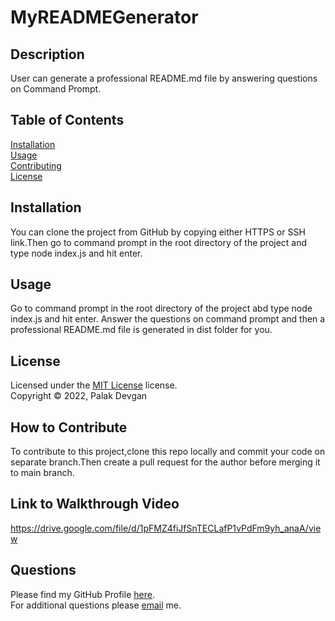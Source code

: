 # MyREADMEGenerator

## Description

User can generate a professional README.md file by answering questions on Command Prompt.

## Table of Contents

[Installation](#installation)  
[Usage](#usage)  
[Contributing](#how-to-contribute)  
[License](#license)  

## Installation

You can clone the project from GitHub by copying either HTTPS or SSH link.Then go to command prompt in the root directory of the project and type node index.js and hit enter.

## Usage

Go to command prompt in the root directory of the project abd type node index.js and hit enter. Answer the questions on command prompt and then a professional README.md file is generated in dist folder for you.

## License

Licensed under the [MIT License](https://www.mit.edu/~amini/LICENSE.md) license.  
Copyright &copy; 2022, Palak Devgan

## How to Contribute

To contribute to this project,clone this repo locally and commit your code on separate branch.Then create a pull request for the author before merging it to main branch.

## Link to Walkthrough Video
https://drive.google.com/file/d/1pFMZ4fiJfSnTECLafP1vPdFm9yh_anaA/view

## Questions

Please find my GitHub Profile [here](https://github.com/palakdevgan).  
For additional questions please [email](mailto:m7.palak@gmail.com) me.
